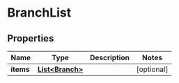 
# BranchList

## Properties
Name | Type | Description | Notes
------------ | ------------- | ------------- | -------------
**items** | [**List&lt;Branch&gt;**](Branch.md) |  |  [optional]



